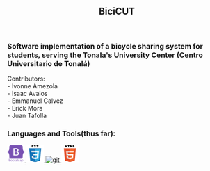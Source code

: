 <h2 align="center" color="green">BiciCUT</h2>
<br>
<h3 align="left">Software implementation of a bicycle sharing system for students, serving the Tonala's University Center (Centro Universitario de Tonalá)</h3>

<p align="left">
  Contributors:
    <br>- Ivonne Amezola
    <br>- Isaac Avalos
    <br>- Emmanuel Galvez
    <br>- Erick Mora
    <br>- Juan Tafolla
</p>

<h3 align="left">Languages and Tools(thus far):</h3>
<p align="left"> <a href="https://getbootstrap.com" target="_blank" rel="noreferrer"> <img src="https://raw.githubusercontent.com/devicons/devicon/master/icons/bootstrap/bootstrap-plain-wordmark.svg" alt="bootstrap" width="40" height="40"/> </a> <a href="https://www.w3schools.com/css/" target="_blank" rel="noreferrer"> <img src="https://raw.githubusercontent.com/devicons/devicon/master/icons/css3/css3-original-wordmark.svg" alt="css3" width="40" height="40"/> </a> <a href="https://git-scm.com/" target="_blank" rel="noreferrer"> <img src="https://www.vectorlogo.zone/logos/git-scm/git-scm-icon.svg" alt="git" width="40" height="40"/> </a> <a href="https://www.w3.org/html/" target="_blank" rel="noreferrer"> <img src="https://raw.githubusercontent.com/devicons/devicon/master/icons/html5/html5-original-wordmark.svg" alt="html5" width="40" height="40"/> </a> </p>
